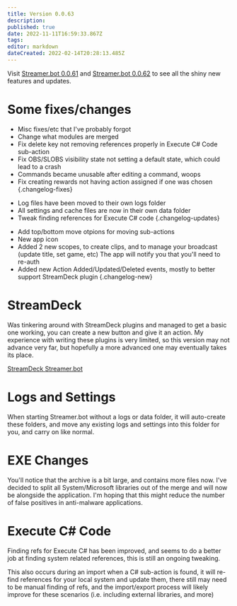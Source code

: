```yaml
---
title: Version 0.0.63
description: 
published: true
date: 2022-11-11T16:59:33.867Z
tags: 
editor: markdown
dateCreated: 2022-02-14T20:28:13.485Z
---
```


Visit [Streamer.bot 0.0.61](/Changelogs/Archives/Version-0061) and [Streamer.bot 0.0.62](/Changelogs/Archives/Version-0061) to see all the shiny new features and updates.

# Some fixes/changes

* Misc fixes/etc that I've probably forgot
* Change what modules are merged
* Fix delete key not removing references properly in Execute C# Code sub-action
* Fix OBS/SLOBS visibility state not setting a default state, which could lead to a crash
* Commands became unusable after editing a command, woops
* Fix creating rewards not having action assigned if one was chosen
{.changelog-fixes}

<span></span>

* Log files have been moved to their own logs folder
* All settings and cache files are now in their own data folder
* Tweak finding references for Execute C# code
{.changelog-updates}

<span></span>

* Add top/bottom move otpions for moving sub-actions
* New app icon
* Added 2 new scopes, to create clips, and to manage your broadcast (update title, set game, etc)  The app will notify you that you'll need to re-auth
* Added new Action Added/Updated/Deleted events, mostly to better support StreamDeck plugin
{.changelog-new}

# StreamDeck
Was tinkering around with StreamDeck plugins and managed to get a basic one working, you can create a new button and give it an action.  My experience with writing these plugins is very limited, so this version may not advance very far, but hopefully a more advanced one may eventually takes its place.

[StreamDeck Streamer.bot](https://github.com/nate1280/streamdeck-Streamer.bot)

# Logs and Settings
When starting Streamer.bot without a logs or data folder, it will auto-create these folders, and move any existing logs and settings into this folder for you, and carry on like normal.

# EXE Changes
You'll notice that the archive is a bit large, and contains more files now.  I've decided to split all System/Microsoft libraries out of the merge and will now be alongside the application.  I'm hoping that this might reduce the number of false positives in anti-malware applications.

# Execute C# Code
Finding refs for Execute C# has been improved, and seems to do a better job at finding system related references, this is still an ongoing tweaking.

This also occurs during an import when a C# sub-action is found, it will re-find references for your local system and update them, there still may need to be manual finding of refs, and the import/export process will likely improve for these scenarios (i.e. including external libraries, and more)